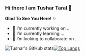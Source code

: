### Hi there I am Tushar Taral 👋

**Glad To See You Here!** ✨



- 🔭 I’m currently working on ...
- 🌱 I’m currently learning ...
- 👯 I’m looking to collaborate on ...


![Tushar's GitHub stats](https://github-readme-stats.vercel.app/api?username=TusharTaral&show_icons=true&theme=radical)[![Top Langs](https://github-readme-stats.vercel.app/api/top-langs/?username=TusharTaral&layout=compact)](https://github.com/TusharTaral/github-readme-stats)
